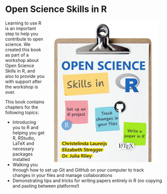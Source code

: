 # Open Science Skills in R

<a><img src="images/Book-cover.jpg" width="350" alt="Open Science Skills in R stylized text" style="margin: 0 1em 0 1em; float: right;" /></a>

Learning to use R is an important step to help you contribute to open science. We created this book as part of a workshop about Open Science Skills in R, and also to provide you with support after the workshop is over.

This book contains chapters for the following topics:

* Introducing you to R and helping you get R, RStudio, LaTeX and necessary packages installed
* Walking you through how to set up Git and GitHub on your computer to track changes in your files and manage collaborations
* Demonstrating tips and tricks for writing papers entirely in R (no copying and pasting between platforms!)



